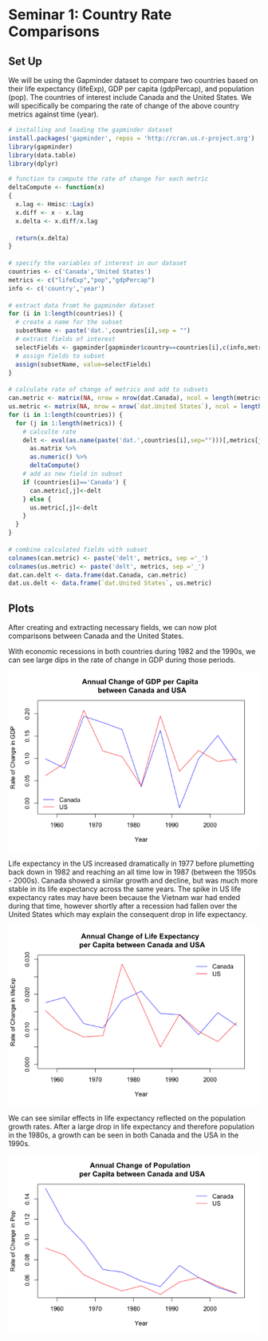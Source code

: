 # Seminar 1: Country Rate Comparisons



## Set Up

We will be using the Gapminder dataset to compare two countries based on their life expectancy (lifeExp), GDP per capita (gdpPercap), and population (pop). The countries of interest include Canada and the United States. We will specifically be comparing the rate of change of the above country metrics against time (year). 


```r
# installing and loading the gapminder dataset
install.packages('gapminder', repos = 'http://cran.us.r-project.org')
library(gapminder)
library(data.table)
library(dplyr)
```



```r
# function to compute the rate of change for each metric
deltaCompute <- function(x)
{
  x.lag <- Hmisc::Lag(x) 
  x.diff <- x - x.lag
  x.delta <- x.diff/x.lag
  
  return(x.delta)
}

# specify the variables of interest in our dataset 
countries <- c('Canada','United States')
metrics <- c("lifeExp","pop","gdpPercap")
info <- c('country','year')

# extract data fromt he gapminder dataset
for (i in 1:length(countries)) {
  # create a name for the subset
  subsetName <- paste('dat.',countries[i],sep = "")
  # extract fields of interest 
  selectFields <- gapminder[gapminder$country==countries[i],c(info,metrics)]
  # assign fields to subset
  assign(subsetName, value=selectFields)
}

# calculate rate of change of metrics and add to subsets
can.metric <- matrix(NA, nrow = nrow(dat.Canada), ncol = length(metrics))
us.metric <- matrix(NA, nrow = nrow(`dat.United States`), ncol = length(metrics))
for (i in 1:length(countries)) {
  for (j in 1:length(metrics)) {
    # calculte rate
    delt <- eval(as.name(paste('dat.',countries[i],sep="")))[,metrics[j]] %>%
      as.matrix %>%
      as.numeric() %>%
      deltaCompute()
    # add as new field in subset 
    if (countries[i]=='Canada') {
      can.metric[,j]<-delt
    } else {
      us.metric[,j]<-delt
    }
  }
}

# combine calculated fields with subset 
colnames(can.metric) <- paste('delt', metrics, sep ='_')
colnames(us.metric) <- paste('delt', metrics, sep ='_')
dat.can.delt <- data.frame(dat.Canada, can.metric)
dat.us.delt <- data.frame(`dat.United States`, us.metric)
```

## Plots
After creating and extracting necessary fields, we can now plot comparisons between Canada and the United States. 


With economic recessions in both countries during 1982 and the 1990s, we can see large dips in the rate of change in GDP during those periods. 

![](seminar1_work_files/figure-html/gdp-1.png)<!-- -->

Life expectancy in the US increased dramatically in 1977 before plumetting back down in 1982 and reaching an all time low in 1987 (between the 1950s - 2000s). Canada showed a similar growth and decline, but was much
more stable in its life expectancy across the same years. The spike in US life expectancy rates may have been because the Vietnam war had ended during that time, however shortly after a recession had fallen over the United States which may explain the consequent drop in life expectancy. 

![](seminar1_work_files/figure-html/lifeExp-1.png)<!-- -->

We can see similar effects in life expectancy reflected on the population growth rates. After a large drop in life expectancy and therefore population in the 1980s, a growth can be seen in both Canada and the USA in the 1990s. 

![](seminar1_work_files/figure-html/pop-1.png)<!-- -->



